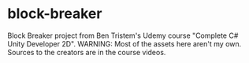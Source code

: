 # block-breaker


Block Breaker project from Ben Tristem's Udemy course "Complete C# Unity Developer 2D". WARNING: Most of the assets here aren't my own. Sources to the creators are in the course videos.